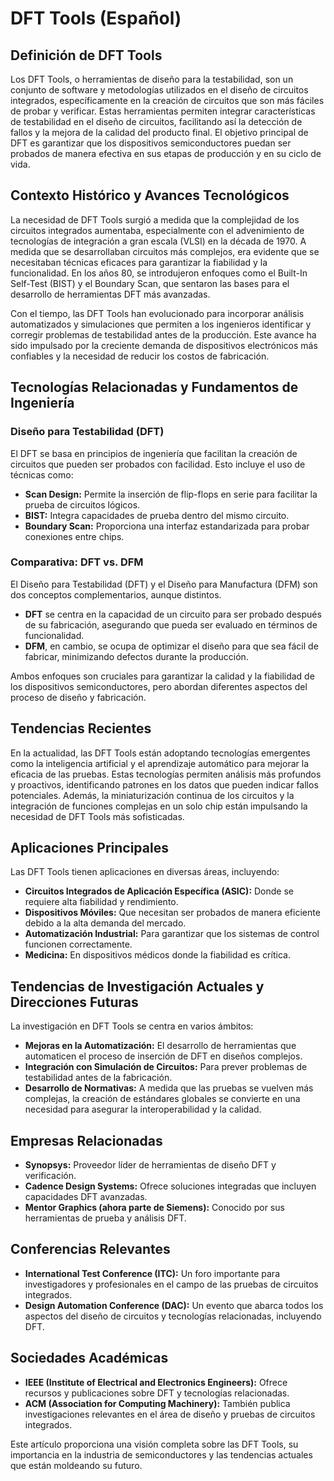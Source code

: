 # DFT Tools (Español)

## Definición de DFT Tools

Los DFT Tools, o herramientas de diseño para la testabilidad, son un conjunto de software y metodologías utilizados en el diseño de circuitos integrados, específicamente en la creación de circuitos que son más fáciles de probar y verificar. Estas herramientas permiten integrar características de testabilidad en el diseño de circuitos, facilitando así la detección de fallos y la mejora de la calidad del producto final. El objetivo principal de DFT es garantizar que los dispositivos semiconductores puedan ser probados de manera efectiva en sus etapas de producción y en su ciclo de vida.

## Contexto Histórico y Avances Tecnológicos

La necesidad de DFT Tools surgió a medida que la complejidad de los circuitos integrados aumentaba, especialmente con el advenimiento de tecnologías de integración a gran escala (VLSI) en la década de 1970. A medida que se desarrollaban circuitos más complejos, era evidente que se necesitaban técnicas eficaces para garantizar la fiabilidad y la funcionalidad. En los años 80, se introdujeron enfoques como el Built-In Self-Test (BIST) y el Boundary Scan, que sentaron las bases para el desarrollo de herramientas DFT más avanzadas.

Con el tiempo, las DFT Tools han evolucionado para incorporar análisis automatizados y simulaciones que permiten a los ingenieros identificar y corregir problemas de testabilidad antes de la producción. Este avance ha sido impulsado por la creciente demanda de dispositivos electrónicos más confiables y la necesidad de reducir los costos de fabricación.

## Tecnologías Relacionadas y Fundamentos de Ingeniería

### Diseño para Testabilidad (DFT)

El DFT se basa en principios de ingeniería que facilitan la creación de circuitos que pueden ser probados con facilidad. Esto incluye el uso de técnicas como:

- **Scan Design:** Permite la inserción de flip-flops en serie para facilitar la prueba de circuitos lógicos.
- **BIST:** Integra capacidades de prueba dentro del mismo circuito.
- **Boundary Scan:** Proporciona una interfaz estandarizada para probar conexiones entre chips.

### Comparativa: DFT vs. DFM

El Diseño para Testabilidad (DFT) y el Diseño para Manufactura (DFM) son dos conceptos complementarios, aunque distintos. 

- **DFT** se centra en la capacidad de un circuito para ser probado después de su fabricación, asegurando que pueda ser evaluado en términos de funcionalidad.
- **DFM**, en cambio, se ocupa de optimizar el diseño para que sea fácil de fabricar, minimizando defectos durante la producción.

Ambos enfoques son cruciales para garantizar la calidad y la fiabilidad de los dispositivos semiconductores, pero abordan diferentes aspectos del proceso de diseño y fabricación.

## Tendencias Recientes

En la actualidad, las DFT Tools están adoptando tecnologías emergentes como la inteligencia artificial y el aprendizaje automático para mejorar la eficacia de las pruebas. Estas tecnologías permiten análisis más profundos y proactivos, identificando patrones en los datos que pueden indicar fallos potenciales. Además, la miniaturización continua de los circuitos y la integración de funciones complejas en un solo chip están impulsando la necesidad de DFT Tools más sofisticadas.

## Aplicaciones Principales

Las DFT Tools tienen aplicaciones en diversas áreas, incluyendo:

- **Circuitos Integrados de Aplicación Específica (ASIC):** Donde se requiere alta fiabilidad y rendimiento.
- **Dispositivos Móviles:** Que necesitan ser probados de manera eficiente debido a la alta demanda del mercado.
- **Automatización Industrial:** Para garantizar que los sistemas de control funcionen correctamente.
- **Medicina:** En dispositivos médicos donde la fiabilidad es crítica.

## Tendencias de Investigación Actuales y Direcciones Futuras

La investigación en DFT Tools se centra en varios ámbitos:

- **Mejoras en la Automatización:** El desarrollo de herramientas que automaticen el proceso de inserción de DFT en diseños complejos.
- **Integración con Simulación de Circuitos:** Para prever problemas de testabilidad antes de la fabricación.
- **Desarrollo de Normativas:** A medida que las pruebas se vuelven más complejas, la creación de estándares globales se convierte en una necesidad para asegurar la interoperabilidad y la calidad.

## Empresas Relacionadas

- **Synopsys:** Proveedor líder de herramientas de diseño DFT y verificación.
- **Cadence Design Systems:** Ofrece soluciones integradas que incluyen capacidades DFT avanzadas.
- **Mentor Graphics (ahora parte de Siemens):** Conocido por sus herramientas de prueba y análisis DFT.

## Conferencias Relevantes

- **International Test Conference (ITC):** Un foro importante para investigadores y profesionales en el campo de las pruebas de circuitos integrados.
- **Design Automation Conference (DAC):** Un evento que abarca todos los aspectos del diseño de circuitos y tecnologías relacionadas, incluyendo DFT.

## Sociedades Académicas

- **IEEE (Institute of Electrical and Electronics Engineers):** Ofrece recursos y publicaciones sobre DFT y tecnologías relacionadas.
- **ACM (Association for Computing Machinery):** También publica investigaciones relevantes en el área de diseño y pruebas de circuitos integrados.

Este artículo proporciona una visión completa sobre las DFT Tools, su importancia en la industria de semiconductores y las tendencias actuales que están moldeando su futuro.